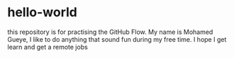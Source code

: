 # hello-world
this repository is for practising the GitHub Flow.
My name is Mohamed Gueye, I like to do anything that sound fun during my free time. I hope I get learn and get a remote jobs
